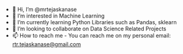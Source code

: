 - 👋 Hi, I’m @mrtejaskanase
- 👀 I’m interested in Machine Learning
- 🌱 I’m currently learning Python Libraries such as Pandas, sklearn
- 💞️ I’m looking to collaborate on Data Science Related Projects
- 📫 How to reach me - You can reach me on my personal email: rtr.tejaskanase@gmail.com

